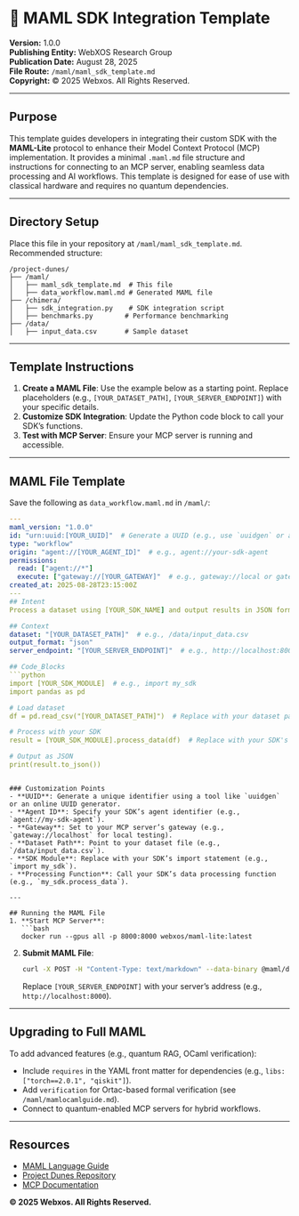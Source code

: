 # 🐪 MAML SDK Integration Template

**Version:** 1.0.0  
**Publishing Entity:** WebXOS Research Group  
**Publication Date:** August 28, 2025  
**File Route:** `/maml/maml_sdk_template.md`  
**Copyright:** © 2025 Webxos. All Rights Reserved.

---

## Purpose
This template guides developers in integrating their custom SDK with the **MAML-Lite** protocol to enhance their Model Context Protocol (MCP) implementation. It provides a minimal `.maml.md` file structure and instructions for connecting to an MCP server, enabling seamless data processing and AI workflows. This template is designed for ease of use with classical hardware and requires no quantum dependencies.

---

## Directory Setup
Place this file in your repository at `/maml/maml_sdk_template.md`. Recommended structure:
```
/project-dunes/
├── /maml/
│   ├── maml_sdk_template.md  # This file
│   ├── data_workflow.maml.md # Generated MAML file
├── /chimera/
│   ├── sdk_integration.py    # SDK integration script
│   ├── benchmarks.py        # Performance benchmarking
├── /data/
│   ├── input_data.csv       # Sample dataset
```

---

## Template Instructions
1. **Create a MAML File**: Use the example below as a starting point. Replace placeholders (e.g., `[YOUR_DATASET_PATH]`, `[YOUR_SERVER_ENDPOINT]`) with your specific details.
2. **Customize SDK Integration**: Update the Python code block to call your SDK’s functions.
3. **Test with MCP Server**: Ensure your MCP server is running and accessible.

---

## MAML File Template
Save the following as `data_workflow.maml.md` in `/maml/`:

```yaml
---
maml_version: "1.0.0"
id: "urn:uuid:[YOUR_UUID]"  # Generate a UUID (e.g., use `uuidgen` or an online tool)
type: "workflow"
origin: "agent://[YOUR_AGENT_ID]"  # e.g., agent://your-sdk-agent
permissions:
  read: ["agent://*"]
  execute: ["gateway://[YOUR_GATEWAY]"  # e.g., gateway://local or gateway://your-server
created_at: 2025-08-28T23:15:00Z
---
## Intent
Process a dataset using [YOUR_SDK_NAME] and output results in JSON format.

## Context
dataset: "[YOUR_DATASET_PATH]"  # e.g., /data/input_data.csv
output_format: "json"
server_endpoint: "[YOUR_SERVER_ENDPOINT]"  # e.g., http://localhost:8000

## Code_Blocks
```python
import [YOUR_SDK_MODULE]  # e.g., import my_sdk
import pandas as pd

# Load dataset
df = pd.read_csv("[YOUR_DATASET_PATH]")  # Replace with your dataset path

# Process with your SDK
result = [YOUR_SDK_MODULE].process_data(df)  # Replace with your SDK's processing function

# Output as JSON
print(result.to_json())
```
```

### Customization Points
- **UUID**: Generate a unique identifier using a tool like `uuidgen` or an online UUID generator.
- **Agent ID**: Specify your SDK’s agent identifier (e.g., `agent://my-sdk-agent`).
- **Gateway**: Set to your MCP server’s gateway (e.g., `gateway://localhost` for local testing).
- **Dataset Path**: Point to your dataset file (e.g., `/data/input_data.csv`).
- **SDK Module**: Replace with your SDK’s import statement (e.g., `import my_sdk`).
- **Processing Function**: Call your SDK’s data processing function (e.g., `my_sdk.process_data`).

---

## Running the MAML File
1. **Start MCP Server**:
   ```bash
   docker run --gpus all -p 8000:8000 webxos/maml-lite:latest
   ```
2. **Submit MAML File**:
   ```bash
   curl -X POST -H "Content-Type: text/markdown" --data-binary @maml/data_workflow.maml.md [YOUR_SERVER_ENDPOINT]/execute
   ```
   Replace `[YOUR_SERVER_ENDPOINT]` with your server’s address (e.g., `http://localhost:8000`).

---

## Upgrading to Full MAML
To add advanced features (e.g., quantum RAG, OCaml verification):
- Include `requires` in the YAML front matter for dependencies (e.g., `libs: ["torch==2.0.1", "qiskit"]`).
- Add `verification` for Ortac-based formal verification (see `/maml/mamlocamlguide.md`).
- Connect to quantum-enabled MCP servers for hybrid workflows.

---

## Resources
- [MAML Language Guide](https://github.com/webxos/maml-language-guide)
- [Project Dunes Repository](https://github.com/webxos/project-dunes)
- [MCP Documentation](https://modelcontextprotocol.io)

**© 2025 Webxos. All Rights Reserved.**
